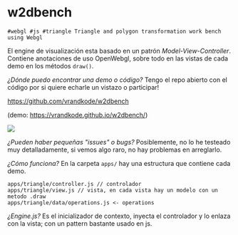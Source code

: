 # w2dbench

```#webgl #js #triangle Triangle and polygon transformation work bench using Webgl```


El engine de visualización esta basado en un patrón *Model-View-Controller*. Contiene anotaciones de uso OpenWebgl, sobre todo en las vistas de cada demo en los métodos ```draw()```.

*¿Dónde puedo encontrar una demo o código?* Tengo el repo abierto con el código por si quiere echarle un vistazo o participar!

https://github.com/vrandkode/w2dbench

(demo: https://vrandkode.github.io/w2dbench/)

![](docs/triangle_view.png)


*¿Pueden haber pequeñas "issues" o bugs?* Posiblemente, no lo he testeado muy detalladamente, si vemos algo raro, no hay problemas en arreglarlo.

*¿Cómo funciona?* En la carpeta ```apps/``` hay una estructura que contiene cada demo.

```
apps/triangle/controller.js // controlador
apps/triangle/view.js // vista, en cada vista hay un modelo con un metodo .draw
apps/triangle/data/operations.js <- operations
````

*¿Engine.js?* Es el inicializador de contexto, inyecta el controlador y lo enlaza con la vista; con un pattern bastante usado en js.

